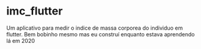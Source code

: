 # imc_flutter
Um aplicativo para medir o indice de massa corporea do individuo em flutter. Bem bobinho mesmo mas eu construí enquanto estava aprendendo lá em 2020
